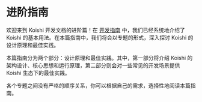 # 进阶指南

欢迎来到 Koishi 开发文档的进阶篇！在 [开发指南](../guide/index.md) 中，我们已经系统地介绍了 Koishi 的基本用法。在本篇指南中，我们将会以专题的形式，深入探讨 Koishi 的设计原理和最佳实践。

本篇指南分为两个部分：设计原理和最佳实践。其中，第一部分将介绍 Koishi 的架构设计、核心思想和运行原理，第二部分则会对一些常见的开发场景提供 Koishi 生态下的最佳实践。

各个专题之间没有严格的顺序关系，你可以根据自己的需求，选择性地阅读本篇指南。

<vp-overview/>
